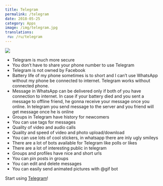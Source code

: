 ```yaml
---
title: Telegram
permalink: /telegram
date: 2018-05-25
category: Apps
image: /img/telegram.jpg
translations:
 ru: /ru/telegram
---
```


![](/img/telegram.jpg)
 
- Telegram is much more secure
- You don’t have to share your phone number to use Telegram
- Telegram is not owned by Facebook
- Battery life of my phone sometimes is to short and I can’t use WhatsApp without my phone be connected to internet. Telegram works without connected phone.
- Message in WhatsApp can be delivered only if both of you have connection to internet. In case if your battery died and you sent a message to offline friend, he gonna receive your message once you online. In telegram you send message to the server and you friend will get message once he is online
- Groups in Telegram have history for newcomers
- You can use tags for messages
- Quality of video and audio calls
- Quality and speed of video and photo upload/download
- You can use lots of cool stickers, in whatsapp there are inly ugly smileys
- There are a lot of bots available for Telegram like polls or likes
- There are a lot of interesting public in telegram
- Groups and profiles have nice and short urls
- You can pin posts in groups
- You can edit and delete messages
- You can easily send animated pictures with @gif bot

Start using [Telegram](https://telegram.org/)!

